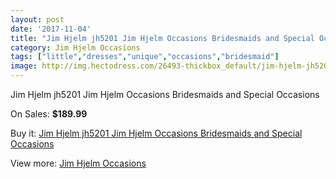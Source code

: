 ```yaml
---
layout: post
date: '2017-11-04'
title: "Jim Hjelm jh5201 Jim Hjelm Occasions Bridesmaids and Special Occasions"
category: Jim Hjelm Occasions
tags: ["little","dresses","unique","occasions","bridesmaid"]
image: http://img.hectodress.com/26493-thickbox_default/jim-hjelm-jh5201-jim-hjelm-occasions-bridesmaids-and-special-occasions.jpg
---
```

Jim Hjelm jh5201 Jim Hjelm Occasions Bridesmaids and Special Occasions

On Sales: **$189.99**
<a href="https://www.hectodress.com/jim-hjelm-occasions/12287-jim-hjelm-jh5201-jim-hjelm-occasions-bridesmaids-and-special-occasions.html"><amp-img layout="responsive" width="600" height="600" src="//img.hectodress.com/26493-thickbox_default/jim-hjelm-jh5201-jim-hjelm-occasions-bridesmaids-and-special-occasions.jpg" alt="Jim Hjelm jh5201 Jim Hjelm Occasions Bridesmaids and Special Occasions 0" /></a>
<a href="https://www.hectodress.com/jim-hjelm-occasions/12287-jim-hjelm-jh5201-jim-hjelm-occasions-bridesmaids-and-special-occasions.html"><amp-img layout="responsive" width="600" height="600" src="//img.hectodress.com/26495-thickbox_default/jim-hjelm-jh5201-jim-hjelm-occasions-bridesmaids-and-special-occasions.jpg" alt="Jim Hjelm jh5201 Jim Hjelm Occasions Bridesmaids and Special Occasions 1" /></a>
<a href="https://www.hectodress.com/jim-hjelm-occasions/12287-jim-hjelm-jh5201-jim-hjelm-occasions-bridesmaids-and-special-occasions.html"><amp-img layout="responsive" width="600" height="600" src="//img.hectodress.com/26494-thickbox_default/jim-hjelm-jh5201-jim-hjelm-occasions-bridesmaids-and-special-occasions.jpg" alt="Jim Hjelm jh5201 Jim Hjelm Occasions Bridesmaids and Special Occasions 2" /></a>

Buy it: [Jim Hjelm jh5201 Jim Hjelm Occasions Bridesmaids and Special Occasions](https://www.hectodress.com/jim-hjelm-occasions/12287-jim-hjelm-jh5201-jim-hjelm-occasions-bridesmaids-and-special-occasions.html "Jim Hjelm jh5201 Jim Hjelm Occasions Bridesmaids and Special Occasions")

View more: [Jim Hjelm Occasions](https://www.hectodress.com/190-jim-hjelm-occasions "Jim Hjelm Occasions")